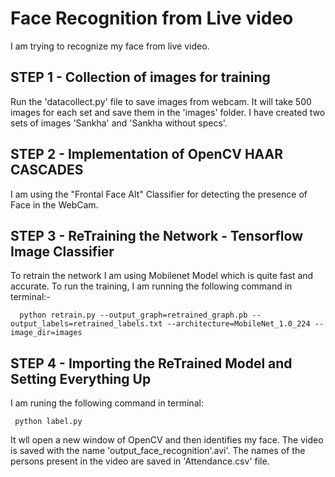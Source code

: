 # Face Recognition from Live video

I am trying to recognize my face from live video.


## STEP 1 - Collection of images for training

Run the 'datacollect.py' file to save images from webcam. It will take 500 images for each set and save them in the 'images' folder. I have created two sets of images 'Sankha' and 'Sankha without specs'.

## STEP 2 - Implementation of OpenCV HAAR CASCADES

I am using the "Frontal Face Alt" Classifier for detecting the presence of Face in the WebCam. 

## STEP 3 - ReTraining the Network - Tensorflow Image Classifier

To retrain the network I am using Mobilenet Model which is quite fast and accurate. To run the training, I am running the following command in terminal:-

      python retrain.py --output_graph=retrained_graph.pb --output_labels=retrained_labels.txt --architecture=MobileNet_1.0_224 --image_dir=images


## STEP 4 - Importing the ReTrained Model and Setting Everything Up

I am runing the following command in terminal:
      
     python label.py
     
It wll open a new window of OpenCV and then identifies my face. The video is saved with the name 'output_face_recognition'.avi'. The names of the persons present in the video are saved in 'Attendance.csv' file.

